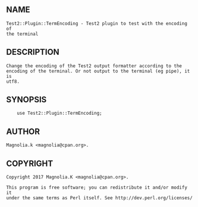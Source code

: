 ## NAME
    Test2::Plugin::TermEncoding - Test2 plugin to test with the encoding of
    the terminal

## DESCRIPTION
    Change the encoding of the Test2 output formatter according to the
    encoding of the terminal. Or not output to the terminal (eg pipe), it is
    utf8.

## SYNOPSIS
        use Test2::Plugin::TermEncoding;

## AUTHOR
    Magnolia.k <magnolia@cpan.org>.

## COPYRIGHT
    Copyright 2017 Magnolia.K <magnolia@cpan.org>.

    This program is free software; you can redistribute it and/or modify it
    under the same terms as Perl itself. See http://dev.perl.org/licenses/

